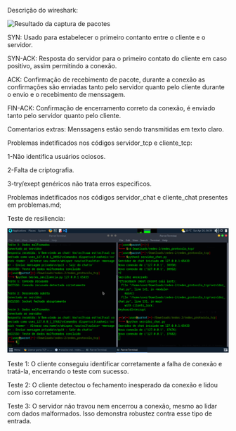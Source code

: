 Descrição do wireshark:

![Resultado da captura de pacotes](img/resultado_wireshar.png)

SYN: Usado para estabelecer o primeiro contanto entre o cliente e o servidor.

SYN-ACK: Resposta do servidor para o primeiro contato do cliente em caso positivo, assim permitindo a conexão.

ACK: Confirmação de recebimento de pacote, durante a conexão as confirmações são enviadas tanto pelo servidor quanto pelo cliente durante o envio e o recebimento de menssagem.

FIN-ACK: Confirmação de encerramento correto da conexão, é enviado tanto pelo servidor quanto pelo cliente.

Comentarios extras: Menssagens estão sendo transmitidas em texto claro.

Problemas indetificados nos códigos servidor_tcp e cliente_tcp:

1-Não identifica usuários ociosos.

2-Falta de criptografia.

3-try/exept genéricos não trata erros especificos.

Problemas indetificados nos códigos servidor_chat e cliente_chat presentes em problemas.md;

Teste de resiliencia:

![Resultado do teste de resiliencia](img/teste_resiliencia.png)

Teste 1: O cliente conseguiu identificar corretamente a falha de conexão e tratá-la, encerrando o teste com sucesso.

Teste 2: O cliente detectou o fechamento inesperado da conexão e lidou com isso corretamente.

Teste 3: O servidor não travou nem encerrou a conexão, mesmo ao lidar com dados malformados. Isso demonstra robustez contra esse tipo de entrada.
